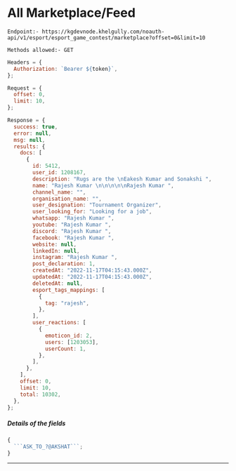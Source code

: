 # All Marketplace/Feed

`Endpoint:- https://kgdevnode.khelgully.com/noauth-api/v1/esport/esport_game_contest/marketplace?offset=0&limit=10`

`Methods allowed:- GET`

```javascript
Headers = {
  Authorization: `Bearer ${token}`,
};
```

```javascript
Request = {
  offset: 0,
  limit: 10,
};

Response = {
  success: true,
  error: null,
  msg: null,
  results: {
    docs: [
      {
        id: 5412,
        user_id: 1208167,
        description: "Rugs are the \nEakesh Kumar and Sonakshi ",
        name: "Rajesh Kumar \n\n\n\n\nRajesh Kumar ",
        channel_name: "",
        organisation_name: "",
        user_designation: "Tournament Organizer",
        user_looking_for: "Looking for a job",
        whatsapp: "Rajesh Kumar ",
        youtube: "Rajesh Kumar ",
        discord: "Rajesh Kumar ",
        facebook: "Rajesh Kumar ",
        website: null,
        linkedIn: null,
        instagram: "Rajesh Kumar ",
        post_declaration: 1,
        createdAt: "2022-11-17T04:15:43.000Z",
        updatedAt: "2022-11-17T04:15:43.000Z",
        deletedAt: null,
        esport_tags_mappings: [
          {
            tag: "rajesh",
          },
        ],
        user_reactions: [
          {
            emoticon_id: 2,
            users: [1203053],
            userCount: 1,
          },
        ],
      },
    ],
    offset: 0,
    limit: 10,
    total: 10302,
  },
};
```

##### Details of the fields

````javascript
{
  ```ASK_TO_?@AKSHAT```;
}
````

<hr />
